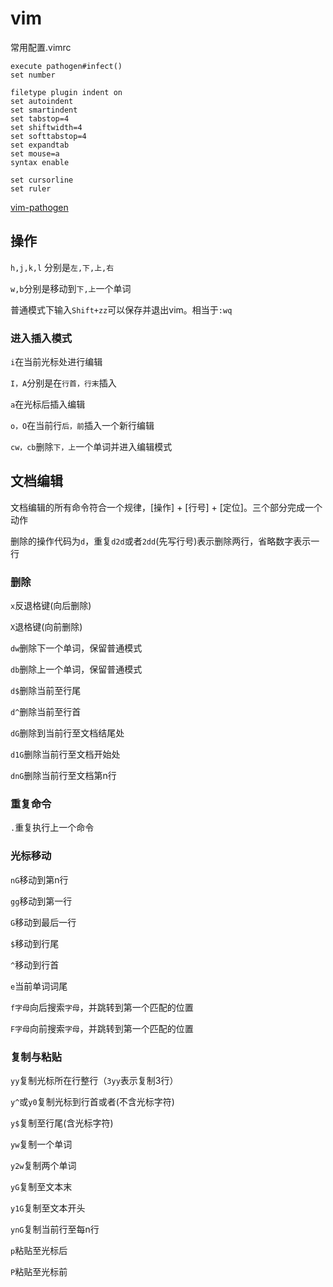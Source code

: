 # vim

常用配置.vimrc
```
execute pathogen#infect()
set number

filetype plugin indent on
set autoindent
set smartindent
set tabstop=4
set shiftwidth=4
set softtabstop=4
set expandtab
set mouse=a
syntax enable

set cursorline
set ruler
```

[vim-pathogen](https://github.com/tpope/vim-pathogen)


## 操作
`h,j,k,l` 分别是`左,下,上,右`

`w,b`分别是移动到`下,上`一个单词

普通模式下输入`Shift+zz`可以保存并退出vim。相当于`:wq`

### 进入插入模式
`i`在当前光标处进行编辑

`I，A`分别是在`行首，行末`插入

`a`在光标后插入编辑

`o，O`在当前行`后，前`插入一个新行编辑

`cw，cb`删除`下，上`一个单词并进入编辑模式

## 文档编辑
文档编辑的所有命令符合一个规律，[操作] + [行号] + [定位]。三个部分完成一个动作

删除的操作代码为`d`，重复`d2d`或者`2dd`(先写行号)表示删除两行，省略数字表示一行

### 删除
`x`反退格键(向后删除)

`X`退格键(向前删除)

`dw`删除下一个单词，保留普通模式

`db`删除上一个单词，保留普通模式

`d$`删除当前至行尾

`d^`删除当前至行首

`dG`删除到当前行至文档结尾处

`d1G`删除当前行至文档开始处

`dnG`删除当前行至文档第n行

### 重复命令
`.`重复执行上一个命令

### 光标移动
`nG`移动到第n行

`gg`移动到第一行

`G`移动到最后一行

`$`移动到行尾

`^`移动到行首

`e`当前单词词尾

`f字母`向后搜索`字母`，并跳转到第一个匹配的位置

`F字母`向前搜索`字母`，并跳转到第一个匹配的位置


### 复制与粘贴
`yy`复制光标所在行整行（`3yy`表示复制3行）

`y^`或`y0`复制光标到行首或者(不含光标字符)

`y$`复制至行尾(含光标字符)

`yw`复制一个单词

`y2w`复制两个单词

`yG`复制至文本末

`y1G`复制至文本开头

`ynG`复制当前行至每n行

`p`粘贴至光标后

`P`粘贴至光标前



